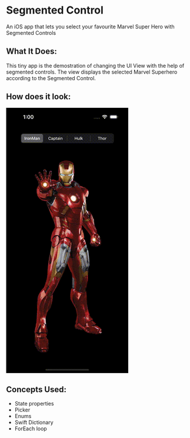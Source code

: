 # Segmented Control
An iOS app that lets you select your favourite Marvel Super Hero with Segmented Controls

## What It Does:

This tiny app is the demostration of changing the UI View with the help of segmented controls. The view displays the selected Marvel Superhero according to the Segmented Control. 

## How does it look:
![alt text](https://github.com/Azmal16/Images/blob/master/SegmentedControlsUI.gif "SegmentedControl UI Demo")

## Concepts Used:

* State properties
* Picker
* Enums
* Swift Dictionary
* ForEach loop
